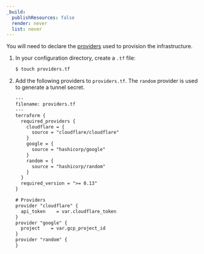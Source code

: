```yaml
---
_build:
  publishResources: false
  render: never
  list: never
---
```



You will need to declare the [providers](https://registry.terraform.io/browse/providers) used to provision the infrastructure.

1. In your configuration directory, create a `.tf` file:

    ```sh
    $ touch providers.tf
    ```

2. Add the following providers to `providers.tf`. The `random` provider is used to generate a tunnel secret.

    ```txt
    ---
    filename: providers.tf
    ---
    terraform {
      required_providers {
        cloudflare = {
          source = "cloudflare/cloudflare"
        }
        google = {
          source = "hashicorp/google"
        }
        random = {
          source = "hashicorp/random"
        }
      }
      required_version = ">= 0.13"
    }

    # Providers
    provider "cloudflare" {
      api_token    = var.cloudflare_token
    }
    provider "google" {
      project    = var.gcp_project_id
    }
    provider "random" {
    }
    ```